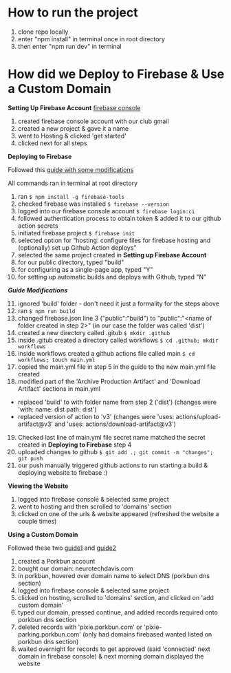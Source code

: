 # How to run the project
1. clone repo locally
2. enter "npm install" in terminal once in root directory
3. then enter "npm run dev" in terminal 

# How did we Deploy to Firebase & Use a Custom Domain
**Setting Up Firebase Account**
[firebase console](https://www.google.com/url?sa=t&source=web&rct=j&opi=89978449&url=https://console.firebase.google.com/&ved=2ahUKEwj4kYjW4OuIAxX0DzQIHZ6vE14QFnoECAkQAQ&usg=AOvVaw2FZlXJ-vssrAqr1uc6tr-x)
1. created firebase console account with our club gmail
2. created a new project & gave it a name
3. went to Hosting & clicked 'get started'
4. clicked next for all steps

**Deploying to Firebase**

Followed this [guide with some modifications](https://anish-gyawali.medium.com/deploying-a-react-app-with-github-actions-and-firebase-hosting-a-beginners-guide-2f1b9f477ac3)

All commands ran in terminal at root directory
1. ran ```$ npm install -g firebase-tools```
2. checked firebase was installed ```$ firebase --version```
3. logged into our firebase console account ```$ firebase login:ci```
4. followed authentication process to obtain token & added it to our github action secrets
5. initiated firebase project ```$ firebase init```
6. selected option for “hosting: configure files for firebase hosting and (optionally) set up Github Action deploys”
7. selected the same project created in **Setting up Firebase Account**
8. for our public directory, typed "build"
9. for configuring as a single-page app, typed "Y"
10. for setting up automatic builds and deploys with Github, typed "N"

***Guide Modifications***

11. ignored 'build' folder - don't need it just a formality for the steps above
12. ran ```$ npm run build```
13. changed firebase.json line 3 ("public":"build") to "public":"<name of folder created in step 2>"
   (in our case the folder was called 'dist')
14. created a new directory called .gitub ```$ mkdir .github```
15. inside .gitub created a directory called workflows ```$ cd .github; mkdir workflows```
16. inside workflows created a github actions file called main ```$ cd workflows; touch main.yml```
17. copied the main.yml file in step 5 in the guide to the new main.yml file created
18. modified part of the 'Archive Production Artifact' and 'Download Artifact' sections in main.yml
 - replaced 'build' to with folder name from step 2 ('dist')
  (changes were 'with: name: dist path: dist')
 - replaced version of action to 'v3'
  (changes were 'uses: actions/upload-artifact@v3' and 'uses: actions/download-artifact@v3')
19. Checked last line of main.yml file secret name matched the secret created in **Deploying to Firebase** step 4
20. uploaded changes to github ```$ git add .; git commit -m "changes"; git push```
21. our push manually triggered github actions to run starting a build & deploying website to firebase :)

**Viewing the Website**
1. logged into firebase console & selected same project
2. went to hosting and then scrolled to 'domains' section
3. clicked on one of the urls & website appeared (refreshed the website a couple times)

**Using a Custom Domain**

Followed these two [guide1](https://blog.stackademic.com/connect-domain-firebase-hosting-0c05a0af808b) and [guide2](https://kb.porkbun.com/article/68-how-to-edit-dns-records)

1. created a Porkbun account
2. bought our domain: neurotechdavis.com
3. in porkbun, hovered over domain name to select DNS (porkbun dns section)
4. logged into firebase console & selected same project
5. clicked on hosting, scrolled to 'domains' section, and clicked on 'add custom domain'
6. typed our domain, pressed continue, and added records required onto porkbun dns section
7. deleted records with 'pixie.porkbun.com' or 'pixie-parking.porkbun.com' (only had domains firebased wanted listed on porkbun dns section)
8. waited overnight for records to get approved (said 'connected' next domain in firebase console) & next morning domain displayed the website
